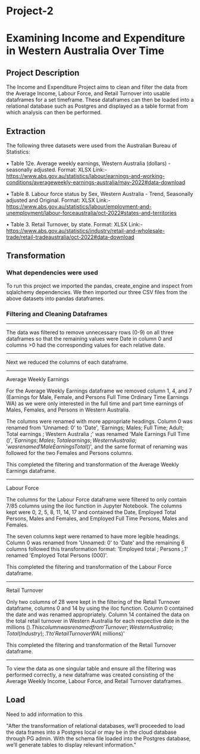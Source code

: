 # Project-2


# Examining Income and Expenditure in Western Australia Over Time

## Project Description

The Income and Expenditure Project aims to clean and filter the data from the Average Income, Labour Force, and Retail Turnover into usable dataframes for a set timeframe. These dataframes can then be loaded into a relational database such as Postgres and displayed as a table format from which analysis can then be performed.

## Extraction

The following three datasets were used from the Australian Bureau of Statistics:

• Table 12e. Average weekly earnings, Western Australia (dollars) - seasonally adjusted. Format:
XLSX
Link:- https://www.abs.gov.au/statistics/labour/earnings-and-working-conditions/averageweekly-earnings-australia/may-2022#data-download

• Table 8. Labour force status by Sex, Western Australia - Trend, Seasonally adjusted and Original.
Format: XLSX
Link:- https://www.abs.gov.au/statistics/labour/employment-and-unemployment/labour-forceaustralia/oct-2022#states-and-territories

• Table 3. Retail Turnover, by state. Format: XLSX
Link:- https://www.abs.gov.au/statistics/industry/retail-and-wholesale-trade/retail-tradeaustralia/oct-2022#data-download


## Transformation

### What dependencies were used

To run this project we imported the pandas, create_engine and inspect from sqlalchemy dependencies.
We then imported our three CSV files from the above datasets into pandas dataframes.

### Filtering and Cleaning Dataframes

_________________________________________________________________________________________________________________________________________________________________________

The data was filtered to remove unnecessary rows (0-9) on all three dataframes so that the remaining values were Date in column 0 and columns >0 had the corresponding values for each relative date.
_________________________________________________________________________________________________________________________________________________________________________


Next we reduced the columns of each dataframe.

_________________________________________________________________________________________________________________________________________________________________________

Average Weekly Earnings 

For the Average Weekly Earnings dataframe we removed column 1, 4, and 7 (Earnings for Male, Female, and Persons Full Time Ordinary Time Earnings WA) as we were only interested in the full time and part time earnings of Males, Females, and Persons in Western Australia.

The columns were renamed with more appropriate headings. Column 0 was renamed from 'Unnamed: 0' to 'Date', 'Earnings; Males; Full Time; Adult; Total earnings ; Western Australia ;' was renamed 'Male Earnings Full Time ($)', 'Earnings; Males; Total earnings ; Western Australia ;' was renamed 'Male Earnings Total ($)', and the same format of renaming was followed for the two Females and Persons columns.

This completed the filtering and transformation of the Average Weekly Earnings dataframe.
_________________________________________________________________________________________________________________________________________________________________________

Labour Force

The columns for the Labour Force dataframe were filtered to only contain 7/85 columns using the iloc function in Jupyter Notebook. The columns kept were 0, 2, 5, 8, 11, 14, 17 and contained the Date, Employed Total Persons, Males and Females, and Employed Full Time Persons, Males and Females.

The seven columns kept were renamed to have more legible headings. Column 0 was renamed from 'Unnamed: 0' to 'Date' and the remaining 6 columns followed this transformation format: 'Employed total ; Persons ;.1' renamed 'Employed Total Persons (000)'.

This completed the filtering and transformation of the Labour Force dataframe.
_________________________________________________________________________________________________________________________________________________________________________

Retail Turnover

Only two columns of 28 were kept in the filtering of the Retail Turnover dataframe, columns 0 and 14 by using the iloc function.
Column 0 contained the date and was renamed appropriately.
Column 14 contained the data on the total retail turnover in Western Australia for each respective date in the millions ($). This column was renamed from 'Turnover ; Western Australia ; Total (Industry) ;.1' to 'Retail Turnover WA ($ millions)'

This completed the filtering and transformation of the Retail Turnover dataframe.
_________________________________________________________________________________________________________________________________________________________________________


To view the data as one singular table and ensure all the filtering was performed correctly, a new dataframe was created consisting of the Average Weekly Income, Labour Force, and Retail Turnover dataframes.


## Load


Need to add information to this

"After the transformation of relational databases, we’ll proceeded to load the data frames into a Postgres
local or may be in the cloud database through PG admin. With the schema file loaded into the Postgres
database, we’ll generate tables to display relevant information."
